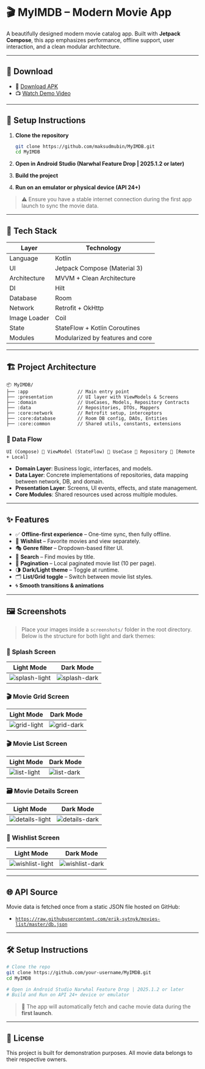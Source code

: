 # 🎬 MyIMDB – Modern Movie App

A beautifully designed modern movie catalog app. Built with **Jetpack Compose**, this app emphasizes performance, offline support, user interaction, and a clean modular architecture.

---

## 📲 Download

- 🔗 [Download APK](https://github.com/maksudmubin/MyIMDB/releases/download/v1.0.0/My.IMDB.apk)  
- 📺 [Watch Demo Video](https://drive.google.com/file/d/1bJN0nH2No-mctahHk6lHOpnusJanycru/view?usp=sharing)

---

## 🚀 Setup Instructions

1. **Clone the repository**
   ```bash
   git clone https://github.com/maksudmubin/MyIMDB.git
   cd MyIMDB
   ```

2. **Open in Android Studio (Narwhal Feature Drop | 2025.1.2 or later)**

3. **Build the project**

4. **Run on an emulator or physical device (API 24+)**

> ⚠️ Ensure you have a stable internet connection during the first app launch to sync the movie data.

---

## 🧰 Tech Stack

| Layer        | Technology                       |
|--------------|----------------------------------|
| Language     | Kotlin                           |
| UI           | Jetpack Compose (Material 3)     |
| Architecture | MVVM + Clean Architecture        |
| DI           | Hilt                             |
| Database     | Room                             |
| Network      | Retrofit + OkHttp                |
| Image Loader | Coil                             |
| State        | StateFlow + Kotlin Coroutines    |
| Modules      | Modularized by features and core |

---

## 🏗️ Project Architecture

```text
📦 MyIMDB/
├── :app                  // Main entry point
├── :presentation         // UI layer with ViewModels & Screens
├── :domain               // UseCases, Models, Repository Contracts
├── :data                 // Repositories, DTOs, Mappers
├── :core:network         // Retrofit setup, interceptors
├── :core:database        // Room DB config, DAOs, Entities
├── :core:common          // Shared utils, constants, extensions
```

### 🔄 Data Flow

```
UI (Compose) 🔁 ViewModel (StateFlow) 🔁 UseCase 🔁 Repository 🔁 [Remote + Local]
```

- **Domain Layer**: Business logic, interfaces, and models.
- **Data Layer**: Concrete implementations of repositories, data mapping between network, DB, and domain.
- **Presentation Layer**: Screens, UI events, effects, and state management.
- **Core Modules**: Shared resources used across multiple modules.

---

## ✨ Features

- ✅ **Offline-first experience** – One-time sync, then fully offline.
- 💖 **Wishlist** – Favorite movies and view separately.
- 🎭 **Genre filter** – Dropdown-based filter UI.
- 🔎 **Search** – Find movies by title.
- 🧮 **Pagination** – Local paginated movie list (10 per page).
- 🌗 **Dark/Light theme** – Toggle at runtime.
- 🗂️ **List/Grid toggle** – Switch between movie list styles.
- 🌀 **Smooth transitions & animations**

---

## 🖼️ Screenshots

> Place your images inside a `screenshots/` folder in the root directory. Below is the structure for both light and dark themes:

### 🧊 Splash Screen
| Light Mode                                    | Dark Mode                                   |
|-----------------------------------------------|---------------------------------------------|
| ![splash-light](screenshots/splash_light.png) | ![splash-dark](screenshots/splash_dark.png) |

### 🎬 Movie Grid Screen
| Light Mode                                      | Dark Mode                                     |
|-------------------------------------------------|-----------------------------------------------|
| ![grid-light](screenshots/movie_grid_light.png) | ![grid-dark](screenshots/movie_grid_dark.png) |

### 🎬 Movie List Screen
| Light Mode                                      | Dark Mode                                     |
|-------------------------------------------------|-----------------------------------------------|
| ![list-light](screenshots/movie_list_light.png) | ![list-dark](screenshots/movie_list_dark.png) |

### 🗃️ Movie Details Screen
| Light Mode                                            | Dark Mode                                           |
|-------------------------------------------------------|-----------------------------------------------------|
| ![details-light](screenshots/movie_details_light.png) | ![details-dark](screenshots/movie_details_dark.png) |

### 💖 Wishlist Screen
| Light Mode                                        | Dark Mode                                       |
|---------------------------------------------------|-------------------------------------------------|
| ![wishlist-light](screenshots/wishlist_light.png) | ![wishlist-dark](screenshots/wishlist_dark.png) |

---

## 🌐 API Source

Movie data is fetched once from a static JSON file hosted on GitHub:
- [`https://raw.githubusercontent.com/erik-sytnyk/movies-list/master/db.json`](https://raw.githubusercontent.com/erik-sytnyk/movies-list/master/db.json)

---

## 🛠️ Setup Instructions

```bash
# Clone the repo
git clone https://github.com/your-username/MyIMDB.git
cd MyIMDB

# Open in Android Studio Narwhal Feature Drop | 2025.1.2 or later
# Build and Run on API 24+ device or emulator
```

> 📌 The app will automatically fetch and cache movie data during the **first launch**.

---

## 🧾 License

This project is built for demonstration purposes. All movie data belongs to their respective owners.